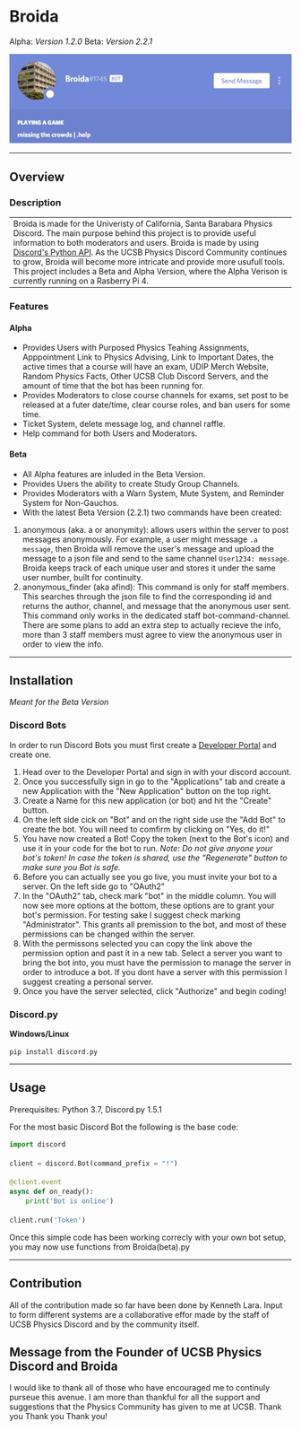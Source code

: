 # Broida
Alpha: *Version 1.2.0*
Beta: *Version 2.2.1*

![Broida Discord Profile](https://raw.githubusercontent.com/KennethL27/Broida/master/Images/Broida_Profile.jpg "Broida Discord Profile") 

___
## Overview

### Description

<table>
<tr>
<td>
  Broida is made for the Univeristy of California, Santa Barabara Physics Discord. The main purpose behind this project is to provide useful information to both moderators and users. Broida is made by using <a href="https://discordpy.readthedocs.io/en/latest/">Discord's Python API</a>. As the UCSB Physics Discord Community continues to grow, Broida will become more intricate and provide more usufull tools. This project includes a Beta and Alpha Version, where the Alpha Verison is currently running on a Rasberry Pi 4. 
</td>
</tr>
</table>

### Features

#### Alpha

* Provides Users with Purposed Physics Teahing Assignments, Apppointment Link to Physics Advising, Link to Important Dates, the active times that a course will have an exam, UDIP Merch Website, Random Physics Facts, Other UCSB Club Discord Servers, and the amount of time that the bot has been running for.
* Provides Moderators to close course channels for exams, set post to be released at a futer date/time, clear course roles, and ban users for some time.
* Ticket System, delete message log, and channel raffle.
* Help command for both Users and Moderators.

#### Beta

* All Alpha features are inluded in the Beta Version.
* Provides Users the ability to create Study Group Channels.
* Provides Moderators with a Warn System, Mute System, and Reminder System for Non-Gauchos.
* With the latest Beta Version (2.2.1) two commands have been created:
1. anonymous (aka. a or anonymity): allows users within the server to post messages anonymously. For example, a user might message `.a message`, then Broida will remove the user's message and upload the message to a json file and send to the same channel `User1234: message`. Broida keeps track of each unique user and stores it under the same user number, built for continuity. 
2. anonymous_finder (aka afind): This command is only for staff members. This searches through the json file to find the corresponding id and returns the author, channel, and message that the anonymous user sent. This command only works in the dedicated staff bot-command-channel. There are some plans to add an extra step to actually recieve the info, more than 3 staff members must agree to view the anonymous user in order to view the info.
___

## Installation 
*Meant for the Beta Version*

### Discord Bots

In order to run Discord Bots you must first create a [Developer Portal](https://discord.com/login?redirect_to=%2Fdevelopers%2Fapplications) and create one. 
1. Head over to the Developer Portal and sign in with your discord account.
2. Once you successfully sign in go to the "Applications" tab and create a new Application with the "New Application" button on the top right.
3. Create a Name for this new application (or bot) and hit the "Create" button.
4. On the left side cick on "Bot" and on the right side use the "Add Bot" to create the bot. You will need to comfirm by clicking  on "Yes, do it!"
5. You have now created a Bot! Copy the token (next to the Bot's icon) and use it in your code for the bot to run. *Note: Do not give anyone your bot's token! In case the token is shared, use the "Regenerate" button to make sure you Bot is safe.*
6. Before you can actually see you go live, you must invite your bot to a server. On the left side go to "OAuth2"
7. In the "OAuth2" tab, check mark "bot" in the middle column. You will now see more options at the bottom, these options are to grant your bot's permission. For testing sake I suggest check marking "Administrator". This grants all premission to the bot, and most of these permissions can be changed within the server. 
8. With the permissons selected you can copy the link above the permission option and past it in a new tab. Select a server you want to bring the bot into, you must have the permission to manage the server in order to introduce a bot. If you dont have a server with this permission I suggest creating a personal server. 
9. Once you have the server selected, click "Authorize" and begin coding!

### Discord.py

__Windows/Linux__

`pip install discord.py`

___

## Usage
Prerequisites: Python 3.7, Discord.py 1.5.1

For the most basic Discord Bot the following is the base code:

```python
import discord

client = discord.Bot(command_prefix = "!")

@client.event
async def on_ready():
	print('Bot is online')

client.run('Token')
```

Once this simple code has been working correcly with your own bot setup, you may now use functions from Broida(beta).py

___

## Contribution

All of the contribution made so far have been done by Kenneth Lara. Input to form different systems are a collaborative effor made by the staff of UCSB Physics Discord and by the community itself.

## Message from the Founder of UCSB Physics Discord and Broida

I would like to thank all of those who have encouraged me to continuly purseue this avenue. I am more than thankful for all the support and suggestions that the Physics Community has given to me at UCSB. Thank you Thank you Thank you!